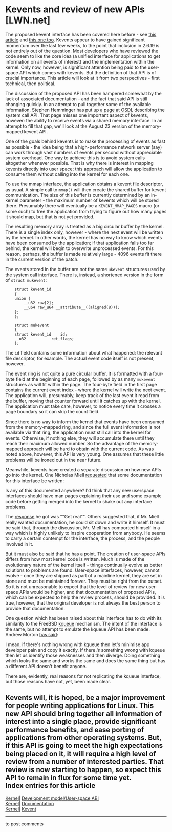 # Kevents and review of new APIs [LWN.net]

The proposed kevent interface has been covered here before - see [this article](http://lwn.net/Articles/193691/) and [this one too](http://lwn.net/Articles/172844/). Kevents appear to have gained significant momentum over the last few weeks, to the point that inclusion in 2.6.19 is not entirely out of the question. Most developers who have reviewed the code seem to like the core idea (a unified interface for applications to get information on all events of interest) and the implementation within the kernel. Only now, however, is significant attention being paid to the user-space API which comes with kevents. But the definition of that API is of crucial importance. This article will look at it from two perspectives - first technical, then political. 

The discussion of the proposed API has been hampered somewhat by the lack of associated documentation - and the fact that said API is still changing quickly. In an attempt to pull together some of the available information, Stephen Hemminger has put up [a page at OSDL](http://linux-net.osdl.org/index.php/Kevent) describing the system call API. That page misses one important aspect of kevents, however: the ability to receive events via a shared memory interface. In an attempt to fill that gap, we'll look at the August 23 version of the memory-mapped kevent API. 

One of the goals behind kevents is to make the processing of events as fast as possible - the idea being that a high-performance network server (say) can work through vast numbers of events per second without appreciable system overhead. One way to achieve this is to avoid system calls altogether whenever possible. That is why there is interest in mapping kevents directly into user space; this approach will allow the application to consume them without calling into the kernel for each one. 

To use the mmap interface, the application obtains a kevent file descriptor, as usual. A simple call to `mmap()` will then create the shared buffer for kevent communication. The size of this buffer is currently determined by an in-kernel parameter - the maximum number of kevents which will be stored there. Presumably there will eventually be a `KEVENT_MMAP_PAGES` macro (or some such) to free the application from trying to figure out how many pages it should map, but that is not yet provided. 

The resulting memory array is treated as a big circular buffer by the kernel. There is a single index only, however - where the next event will be written by the kernel. In other words, the kernel has no way to know which events have been consumed by the application; if that application falls too far behind, the kernel will begin to overwrite unprocessed events. For this reason, perhaps, the buffer is made relatively large - 4096 events fit there in the current version of the patch. 

The events stored in the buffer are not the same `ukevent` structures used by the system call interface. There is, instead, a shortened version in the form of `struct mukevent`: 
    
    
        struct kevent_id
        {
    	union {
    	    __u32 raw[2];
    	    __u64 raw_u64 __attribute__((aligned(8)));
    	};
        };
    
        struct mukevent
        {
    	struct kevent_id	id;
    	__u32			ret_flags;
        };
    

The `id` field contains some information about what happened: the relevant file descriptor, for example. The actual event code itself is not present, however. 

The event ring is not quite a pure circular buffer. It is formatted with a four-byte field at the beginning of each page, followed by as many `mukevent` structures as will fit within the page. The four-byte field in the first page contains the current event index - where the kernel will write the next event. The application will, presumably, keep track of the last event it read from the buffer, moving that counter forward until it catches up with the kernel. The application must take care, however, to notice every time it crosses a page boundary so it can skip the count field. 

Since there is no way to inform the kernel that events have been consumed from the memory-mapped ring, and since the full event information is not available via that ring, the application must still call into the kernel for events. Otherwise, if nothing else, they will accumulate there until they reach their maximum allowed number. So the advantage of the memory-mapped approach will be hard to obtain with the current code. As was noted above, however, this API is very young. One assumes that these little problems will be ironed out in the near future. 

Meanwhile, kevents have created a separate discussion on how new APIs go into the kernel. One Nicholas Miell [requested](/Articles/196727/) that some documentation for this interface be written: 

Is any of this documented anywhere? I'd think that any new userspace interfaces should have man pages explaining their use and some example code before getting merged into the kernel to shake out any interface problems. 

The [response](/Articles/196728/) he got was ""Get real"". Others suggested that, if Mr. Miell really wanted documentation, he could sit down and write it himself. It must be said that, through the discussion, Mr. Miell has comported himself in a way which is highly unlikely to inspire cooperation from anybody. He seems to carry a certain contempt for the interface, the process, and the people involved in it. 

But it must also be said that he has a point. The creation of user-space APIs differs from how most kernel code is written. Much is made of the evolutionary nature of the kernel itself - things continually evolve as better solutions to problems are found. User-space interfaces, however, cannot evolve - once they are shipped as part of a mainline kernel, they are set in stone and must be maintained forever. They must be right from the outset. So it is not unreasonable to expect that the level of review for new user-space APIs would be higher, and that documentation of proposed APIs, which can be expected to help the review process, should be provided. It is true, however, that the original developer is not always the best person to provide that documentation. 

One question which has been raised about this interface has to do with its similarity to the FreeBSD [kqueue](http://www.freebsd.org/cgi/man.cgi?query=kqueue) mechanism. The intent of the interface is the same, but no attempt to emulate the kqueue API has been made. Andrew Morton [has said](/Articles/196729/): 

I mean, if there's nothing wrong with kqueue then let's minimise app developer pain and copy it exactly. If there _is_ something wrong with kqueue then let us identify those weaknesses and then diverge. Doing something which looks the same and works the same and does the same thing but has a different API doesn't benefit anyone. 

There are, evidently, real reasons for not replicating the kqueue interface, but those reasons have not, yet, been made clear. 

Kevents will, it is hoped, be a major improvement for people writing applications for Linux. This new API should bring together all information of interest into a single place, provide significant performance benefits, and ease porting of applications from other operating systems. But, if this API is going to meet the high expectations being placed on it, it will require a high level of review from a number of interested parties. That review is now starting to happen, so expect this API to remain in flux for some time yet.  
Index entries for this article  
---  
[Kernel](/Kernel/Index)| [Development model/User-space ABI](/Kernel/Index#Development_model-User-space_ABI)  
[Kernel](/Kernel/Index)| [Documentation](/Kernel/Index#Documentation)  
[Kernel](/Kernel/Index)| [Kevent](/Kernel/Index#Kevent)  
  


* * *

to post comments 
